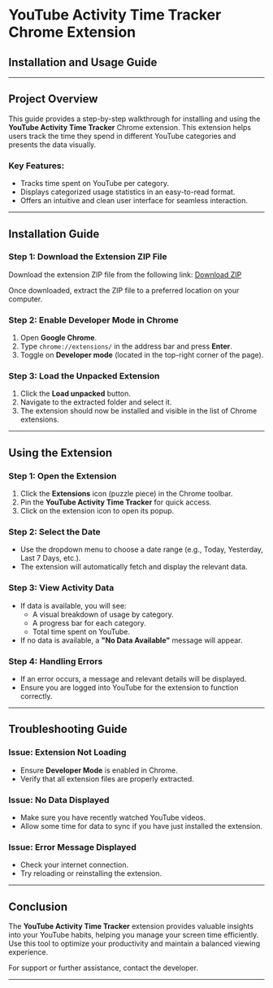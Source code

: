 # **YouTube Activity Time Tracker Chrome Extension**

## **Installation and Usage Guide**

---

## **Project Overview**

This guide provides a step-by-step walkthrough for installing and using the **YouTube Activity Time Tracker** Chrome extension. This extension helps users track the time they spend in different YouTube categories and presents the data visually.

### **Key Features:**

- Tracks time spent on YouTube per category.
- Displays categorized usage statistics in an easy-to-read format.
- Offers an intuitive and clean user interface for seamless interaction.

---

## **Installation Guide**

### **Step 1: Download the Extension ZIP File**

Download the extension ZIP file from the following link:
[Download ZIP](https://drive.google.com/file/d/1vxjqMH8HU7WssWYRpsCfPS15rhtyQO7X/view?usp=sharing)

Once downloaded, extract the ZIP file to a preferred location on your computer.

### **Step 2: Enable Developer Mode in Chrome**

1. Open **Google Chrome**.
2. Type `chrome://extensions/` in the address bar and press **Enter**.
3. Toggle on **Developer mode** (located in the top-right corner of the page).

### **Step 3: Load the Unpacked Extension**

1. Click the **Load unpacked** button.
2. Navigate to the extracted folder and select it.
3. The extension should now be installed and visible in the list of Chrome extensions.

---

## **Using the Extension**

### **Step 1: Open the Extension**

1. Click the **Extensions** icon (puzzle piece) in the Chrome toolbar.
2. Pin the **YouTube Activity Time Tracker** for quick access.
3. Click on the extension icon to open its popup.

### **Step 2: Select the Date**

- Use the dropdown menu to choose a date range (e.g., Today, Yesterday, Last 7 Days, etc.).
- The extension will automatically fetch and display the relevant data.

### **Step 3: View Activity Data**

- If data is available, you will see:
  - A visual breakdown of usage by category.
  - A progress bar for each category.
  - Total time spent on YouTube.
- If no data is available, a **"No Data Available"** message will appear.

### **Step 4: Handling Errors**

- If an error occurs, a message and relevant details will be displayed.
- Ensure you are logged into YouTube for the extension to function correctly.

---

## **Troubleshooting Guide**

### **Issue: Extension Not Loading**

- Ensure **Developer Mode** is enabled in Chrome.
- Verify that all extension files are properly extracted.

### **Issue: No Data Displayed**

- Make sure you have recently watched YouTube videos.
- Allow some time for data to sync if you have just installed the extension.

### **Issue: Error Message Displayed**

- Check your internet connection.
- Try reloading or reinstalling the extension.

---

## **Conclusion**

The **YouTube Activity Time Tracker** extension provides valuable insights into your YouTube habits, helping you manage your screen time efficiently. Use this tool to optimize your productivity and maintain a balanced viewing experience.

For support or further assistance, contact the developer.

---

